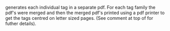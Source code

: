 [](genTags.sh) generates each individual tag in a separate pdf. 
For each tag family the pdf's were merged and then the merged pdf's printed using a pdf printer to get the tags centred on letter sized pages.
(See comment at top of [](genTags.sh) for futher details).
